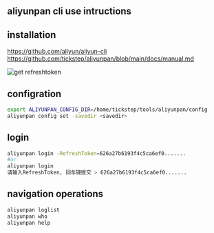## aliyunpan cli use intructions
## installation
https://github.com/aliyun/aliyun-cli
https://github.com/tickstep/aliyunpan/blob/main/docs/manual.md

![get refreshtoken](get_token.png)
## configration
```bash
export ALIYUNPAN_CONFIG_DIR=/home/tickstep/tools/aliyunpan/config
aliyunpan config set -savedir <savedir>
```
## login
```bash
aliyunpan login -RefreshToken=626a27b6193f4c5ca6ef0.......
#or
aliyunpan login
请输入RefreshToken, 回车键提交 > 626a27b6193f4c5ca6ef0.......
```
## navigation operations
```bash
aliyunpan loglist
aliyunpan who
aliyunpan help
```
